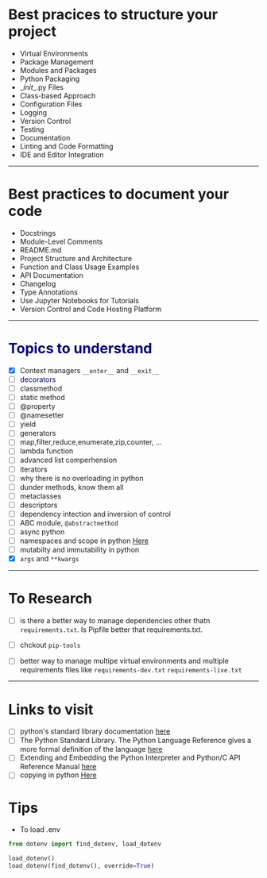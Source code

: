 # Best pracices to structure your project
- Virtual Environments
- Package Management
- Modules and Packages
- Python Packaging
- \__init__.py Files
- Class-based Approach
- Configuration Files
- Logging
- Version Control
- Testing
- Documentation
- Linting and Code Formatting
- IDE and Editor Integration
_______________________________________________
# Best practices to document your code
- Docstrings
- Module-Level Comments
- README.md
- Project Structure and Architecture
- Function and Class Usage Examples
- API Documentation
- Changelog
- Type Annotations
- Use Jupyter Notebooks for Tutorials
- Version Control and Code Hosting Platform
_______________________________________________
<h1 style="color:navy">Topics to understand</h1>

- [x] Context managers `__enter__` and `__exit__`
- [ ] <span style="color: navy;">decorators</span>
- [ ] classmethod
- [ ] static method
- [ ] @property
- [ ] @namesetter
- [ ] yield
- [ ] generators
- [ ] map,filter,reduce,enumerate,zip,counter, ...
- [ ] lambda function
- [ ] advanced list comperhension
- [ ] iterators
- [ ] why there is no overloading in python
- [ ] dunder methods, know them all
- [ ] metaclasses
- [ ] descriptors
- [ ] dependency intection and inversion of control
- [ ] ABC module, `@abstractmethod`
- [ ] async python
- [ ] namespaces and scope in python [Here](https://realpython.com/python-namespaces-scope/)
- [ ] mutabilty and immutability in python
- [x] `args` and `**kwargs`

_______________________________________________
# To Research
- [ ] is there a better way to manage dependencies other thatn `requirements.txt`. Is Pipfile better that requirements.txt. 
- [ ] chckout `pip-tools`

- [ ] better way to manage multipe virtual environments and multiple requirements files like `requirements-dev.txt` `requirements-live.txt`
_______________________________________________
# Links to visit
- [ ] python's standard library documentation [here](https://docs.python.org/3.10/library/index.html#library-index)
- [ ] The Python Standard Library. The Python Language Reference gives a more formal definition of the language  [here](https://docs.python.org/3.10/reference/index.html#reference-index)
- [ ] Extending and Embedding the Python Interpreter and Python/C API Reference Manual [here](https://docs.python.org/3.10/extending/index.html#extending-index)
- [ ] copying in python [Here](https://docs.python.org/3/library/copy.html#shallow-vs-deep-copy)
# Tips
- To load .env
```py
from dotenv import find_dotenv, load_dotenv

load_dotenv()
load_dotenv(find_dotenv(), override=True)
```

